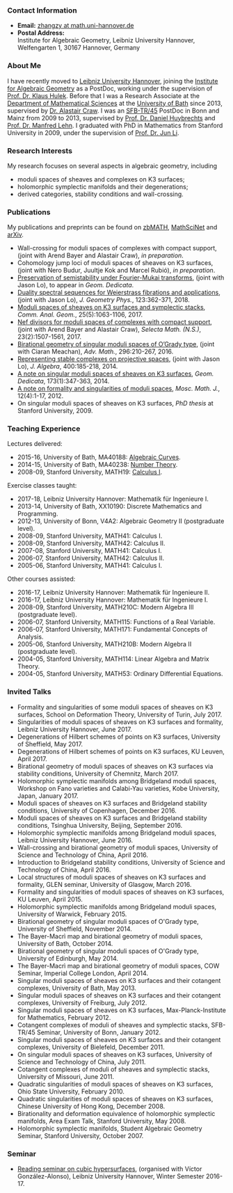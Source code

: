 ### Contact Information
* **Email:** [zhangzy at math.uni-hannover.de](mailto:zhangzy@math.uni-hannover.de)
* **Postal Address:**  
Institute for Algebraic Geometry, Leibniz University Hannover,  
Welfengarten 1, 30167 Hannover, Germany


### About Me
I have recently moved to [Leibniz University Hannover](http://www.uni-hannover.de), joining the [Institute for Algebraic Geometry](http://www.iag.uni-hannover.de) as a PostDoc, working under the supervision of [Prof. Dr. Klaus Hulek](http://www.iag.uni-hannover.de/hulek.html). Before that I was a Research Associate at the [Department of Mathematical Sciences](http://www.bath.ac.uk/math-sci) at the [University of Bath](http://www.bath.ac.uk) since 2013, supervised by [Dr. Alastair Craw](http://people.bath.ac.uk/ac886/). I was an [SFB-TR/45](http://www.sfb45.de) PostDoc in Bonn and Mainz from 2009 to 2013, supervised by [Prof. Dr. Daniel Huybrechts](http://www.math.uni-bonn.de/~huybrech/) and [Prof. Dr. Manfred Lehn](http://www.agtz.mathematik.uni-mainz.de/topologie-und-geometrie/prof-dr-manfred-lehn/). I graduated with PhD in Mathematics from Stanford University in 2009, under the supervision of [Prof. Dr. Jun Li](http://math.stanford.edu/~jli/).

### Research Interests
My research focuses on several aspects in algebraic geometry, including
* moduli spaces of sheaves and complexes on K3 surfaces;
* holomorphic symplectic manifolds and their degenerations;
* derived categories, stability conditions and wall-crossing.

### Publications
My publications and preprints can be found on [zbMATH](https://zbmath.org/?q=ai:zhang.ziyu), [MathSciNet](http://www.ams.org/mathscinet/search/publications.html?pg4=AUCN&s4=Zhang%2C+Ziyu) and [arXiv](https://arxiv.org/find/grp_math/1/au:+Zhang_Ziyu/0/1/0/all/0/1).
* Wall-crossing for moduli spaces of complexes with compact support, (joint with Arend Bayer and Alastair Craw), 
*in preparation*.
* Cohomology jump loci of moduli spaces of sheaves on K3 surfaces, (joint with Nero Budur, Juultje Kok and Marcel Rubió), 
*in preparation*.
* [Preservation of semistability under Fourier-Mukai transforms](./preservation-semistability.pdf), (joint with Jason Lo), 
to appear in *Geom. Dedicata*.
* [Duality spectral sequences for Weierstrass fibrations and applications](./duality-spectral-sequences.pdf), (joint with Jason Lo),
*J. Geometry Phys.*, 123:362-371, 2018.
* [Moduli spaces of sheaves on K3 surfaces and symplectic stacks](./cotangent-complex.pdf), 
*Comm. Anal. Geom.*, 25(5):1063-1106, 2017.
* [Nef divisors for moduli spaces of complexes with compact support](./nef-divisor-moduli.pdf), (joint with Arend Bayer and Alastair Craw), 
*Selecta Math. (N.S.)*, 23(2):1507-1561, 2017.
* [Birational geometry of singular moduli spaces of O’Grady type](./birational-singular.pdf), (joint with Ciaran Meachan), 
*Adv. Math.*, 296:210-267, 2016.
* [Representing stable complexes on projective spaces](./stable-complexes-projective.pdf), (joint with Jason Lo), 
*J. Algebra*, 400:185-218, 2014.
* [A note on singular moduli spaces of sheaves on K3 surfaces](./singular-moduli-space.pdf), 
*Geom. Dedicata*, 173(1):347-363, 2014.
* [A note on formality and singularities of moduli spaces](./formality-singularity.pdf), 
*Mosc. Math. J.*, 12(4):1-17, 2012.
* On singular moduli spaces of sheaves on K3 surfaces, 
*PhD thesis* at Stanford University, 2009.

### Teaching Experience
Lectures delivered:
* 2015-16, University of Bath, MA40188: [Algebraic Curves](https://ziyuzhang.github.io/ma40188/).
* 2014-15, University of Bath, MA40238: [Number Theory](https://ziyuzhang.github.io/ma40238/).
* 2008-09, Stanford University, MATH19: [Calculus I](http://math.stanford.edu/~zhangzy/math19/).

Exercise classes taught:
* 2017-18, Leibniz University Hannover: Mathematik für Ingenieure I.
* 2013-14, University of Bath, XX10190: Discrete Mathematics and Programming.
* 2012-13, University of Bonn, V4A2: Algebraic Geometry II (postgraduate level).
* 2008-09, Stanford University, MATH41: Calculus I.
* 2008-09, Stanford University, MATH42: Calculus II.
* 2007-08, Stanford University, MATH41: Calculus I.
* 2006-07, Stanford University, MATH42: Calculus II.
* 2005-06, Stanford University, MATH41: Calculus I.

Other courses assisted:
* 2016-17, Leibniz University Hannover: Mathematik für Ingenieure II.
* 2016-17, Leibniz University Hannover: Mathematik für Ingenieure I.
* 2008-09, Stanford University, MATH210C: Modern Algebra III (postgraduate level).
* 2006-07, Stanford University, MATH115: Functions of a Real Variable.
* 2006-07, Stanford University, MATH171: Fundamental Concepts of Analysis.
* 2005-06, Stanford University, MATH210B: Modern Algebra II (postgraduate level).
* 2004-05, Stanford University, MATH114: Linear Algebra and Matrix Theory.
* 2004-05, Stanford University, MATH53: Ordinary Differential Equations.

### Invited Talks
* Formality and singularities of some moduli spaces of sheaves on K3 surfaces, 
School on Deformation Theory, University of Turin, July 2017.
* Singularities of moduli spaces of sheaves on K3 surfaces and formality, 
Leibniz University Hannover, June 2017.
* Degenerations of Hilbert schemes of points on K3 surfaces, 
University of Sheffield, May 2017.
* Degenerations of Hilbert schemes of points on K3 surfaces, 
KU Leuven, April 2017.
* Birational geometry of moduli spaces of sheaves on K3 surfaces via stability conditions, 
University of Chemnitz, March 2017.
* Holomorphic symplectic manifolds among Bridgeland moduli spaces, 
Workshop on Fano varieties and Calabi-Yau varieties, Kobe University, Japan, January 2017.
* Moduli spaces of sheaves on K3 surfaces and Bridgeland stability conditions, 
University of Copenhagen, December 2016.
* Moduli spaces of sheaves on K3 surfaces and Bridgeland stability conditions, 
Tsinghua University, Beijing, September 2016.
* Holomorphic symplectic manifolds among Bridgeland moduli spaces, 
Leibniz University Hannover, June 2016.
* Wall-crossing and birational geometry of moduli spaces, 
University of Science and Technology of China, April 2016.
* Introduction to Bridgeland stability conditions, 
University of Science and Technology of China, April 2016.
* Local structures of moduli spaces of sheaves on K3 surfaces and formality, 
GLEN seminar, University of Glasgow, March 2016.
* Formality and singularities of moduli spaces of sheaves on K3 surfaces, 
KU Leuven, April 2015.
* Holomorphic symplectic manifolds among Bridgeland moduli spaces, 
University of Warwick, February 2015.
* Birational geometry of singular moduli spaces of O'Grady type, 
University of Sheffield, November 2014.
* The Bayer-Macrì map and birational geometry of moduli spaces, 
University of Bath, October 2014.
* Birational geometry of singular moduli spaces of O'Grady type, 
University of Edinburgh, May 2014.
* The Bayer-Macrì map and birational geometry of moduli spaces, 
COW Seminar, Imperial College London, April 2014.
* Singular moduli spaces of sheaves on K3 surfaces and their cotangent complexes, 
University of Bath, May 2013.
* Singular moduli spaces of sheaves on K3 surfaces and their cotangent complexes, 
University of Freiburg, July 2012.
* Singular moduli spaces of sheaves on K3 surfaces, 
Max-Planck-Institute for Mathematics, February 2012.
* Cotangent complexes of moduli of sheaves and symplectic stacks, 
SFB-TR/45 Seminar, University of Bonn, January 2012.
* Singular moduli spaces of sheaves on K3 surfaces and their cotangent complexes, 
University of Bielefeld, December 2011.
* On singular moduli spaces of sheaves on K3 surfaces, 
University of Science and Technology of China, July 2011.
* Cotangent complexes of moduli of sheaves and symplectic stacks, 
University of Missouri, June 2011.
* Quadratic singularities of moduli spaces of sheaves on K3 surfaces, 
Ohio State University, February 2010.
* Quadratic singularities of moduli spaces of sheaves on K3 surfaces, 
Chinese University of Hong Kong, December 2008.
* Birationality and deformation equivalence of holomorphic symplectic manifolds, 
Area Exam Talk, Stanford University, May 2008.
* Holomorphic symplectic manifolds, 
Student Algebraic Geometry Seminar, Stanford University, October 2007.

### Seminar
* [Reading seminar on cubic hypersurfaces](./seminar-cubic-hypersurfaces.pdf), (organised with Víctor González-Alonso),
Leibniz University Hannover, Winter Semester 2016-17.
